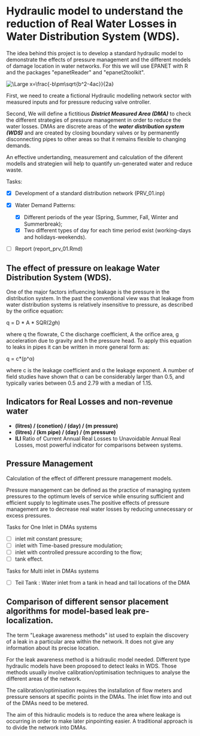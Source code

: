 # Hydraulic model to understand the reduction of Real Water Losses in Water Distribution System (WDS). 

The idea behind this project is to develop a standard hydraulic model to demonstrate the effects of pressure management and the different models of damage location in water networks. For this we will use EPANET with R and the packages "epanetReader" and "epanet2toolkit".

<img src="https://latex.codecogs.com/svg.latex?\Large&space;x=\frac{-b\pm\sqrt{b^2-4ac}}{2a}" title="\Large x=\frac{-b\pm\sqrt{b^2-4ac}}{2a}" />


First, we need to create a fictional Hydraulic modelling network sector with measured inputs and for pressure reducing valve ontroller.

Second, We will define a fictitious _**District Measured Area (DMA)**_ to check the different strategies of pressure management in order to reduce the water losses. DMAs are discrete areas of the _**water distribution system (WDS)**_ and are created by closing boundary valves or by permanently disconnecting pipes to other areas so that it remains flexible to changing demands.

An effective undertanding, measurement and calculation of the diferent modells and strategien will help to quantify un-generated water and reduce waste.

Tasks:

 - [x]  Development of a standard distribution network (PRV_01.inp)
 - [x]  Water Demand Patterns:
     - [x]  Different periods of the year (Spring, Summer, Fall, Winter and Summerbreak);
     - [x]  Two different types of day for each time period exist (working-days and holidays-weekends). 
 - [ ]  Report (report_prv_01.Rmd) 


## The effect of pressure on leakage Water Distribution System (WDS).

One of the major factors influencing leakage is the pressure in the distribution system. In the past the conventional view was that leakage from water distribution systems is relatively insensitive to pressure, as described by the orifice equation:

q = D * A * SQR(2*g*h)

where q the flowrate, C the discharge coefficient, A the orifice area, g acceleration due to gravity and h the pressure head. To apply this equation to leaks in pipes it can be written in more general form as: 
 
q = c*(p^α)

where c is the leakage coefficient and α the leakage exponent. A number of field studies have shown that α can be considerably larger than 0.5, and typically varies between 0.5 and 2.79 with a median of 1.15.


## Indicators for Real Losses and non-revenue water 

 - **(litres) / (conetion) / (day) / (m pressure)**
 - **(litres) / (km pipe) / (day) /  (m pressure)**
 - **ILI** Ratio of Current Annual Real Losses to Unavoidable Annual Real Losses, most powerful indicator for comparisons between systems.
 
## Pressure Management

Calculation of the effect of different pressure management models.

Pressure management can be defined as the practice of managing system pressures to the optimum levels of service while ensuring sufficient and efficient supply to legitimate uses.The positive effects of pressure management are to decrease real water losses by reducing unnecessary or excess pressures.

Tasks for One Inlet in DMAs systems

 - [ ]  inlet mit constant pressure;
 - [ ]  inlet with Time-based pressure modulation;
 - [ ]  inlet with controlled pressure according to the flow;
 - [ ]  tank effect.

Tasks for Multi inlet in DMAs systems

- [ ]  Teil Tank : Water inlet from a tank in head and tail locations of the DMA

## Comparison of different sensor placement algorithms for model-based leak pre-localization.

The term "Leakage awareness methods" ist used to explain the discovery of a leak in a particular area within the network. It does not give any information about its precise location. 

For the leak awareness method is a hidraulic model needed. Different type hydraulic models have been proposed to detect leaks in WDS. Those methods usually involve calibration/optimisation techniques to analyse the different areas of the network. 

The calibration/optimisation requires the installation of flow meters and pressure sensors at specific points in the DMAs. The inlet flow into and out of the DMAs need to be metered. 

The aim of this hidraulic models is to reduce the area where leakage is occurring in order to make later pinpointing easier. A traditional approach is to divide the network into DMAs.





 
